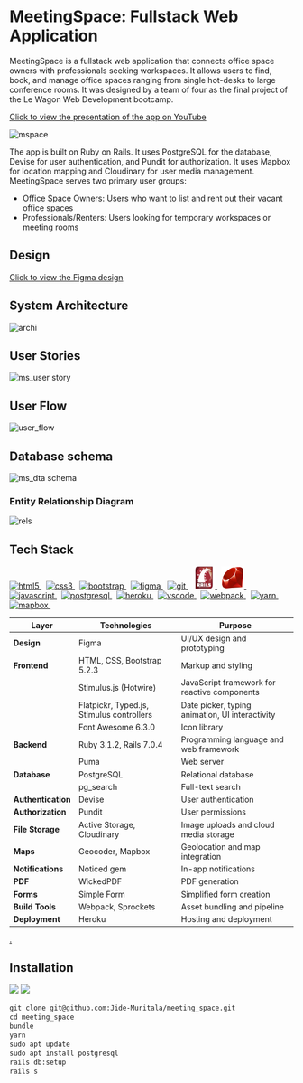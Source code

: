 # MeetingSpace: Fullstack Web Application

MeetingSpace is a fullstack web application that connects office space owners with professionals seeking workspaces. It allows users to find, book, and manage office spaces ranging from single hot-desks to large conference rooms. It was designed by a team of four as the final project of the Le Wagon Web Development bootcamp.

[Click to view the presentation of the app on YouTube](https://www.youtube.com/watch?v=W7xVpitKp5Y) 

​![mspace](https://github.com/Jide-Muritala/meeting_space/assets/115728688/f5fb0897-030c-42fd-85c3-04cde5946f57)

The app is built on Ruby on Rails. It uses PostgreSQL for the database, Devise for user authentication, and Pundit for authorization. 
It uses Mapbox for location mapping and Cloudinary for user media management. MeetingSpace serves two primary user groups:

- Office Space Owners: Users who want to list and rent out their vacant office spaces
- Professionals/Renters: Users looking for temporary workspaces or meeting rooms

## Design
[Click to view the Figma design](https://www.figma.com/file/SGKN3c7UHbkS82dI1rhx25/Meeting-Space?node-id=7%3A12)

## System Architecture
![archi](https://github.com/user-attachments/assets/6be85ee4-f55b-4ff3-9b8b-be7759bce618)

## User Stories
![ms_user story](https://github.com/Jide-Muritala/meeting_space/assets/115728688/91a1061f-dd6b-46d7-a49f-e26ef32294dd)

## User Flow
![user_flow](https://github.com/user-attachments/assets/d57e4c26-4b03-4001-8f51-c2b1396d5cdd)

## Database schema
![ms_dta schema](https://github.com/Jide-Muritala/meeting_space/assets/115728688/422e9072-719b-4deb-951e-917453454aee)

### Entity Relationship Diagram

![rels](https://github.com/user-attachments/assets/2266c4f3-7a00-4253-b3d6-c97b1bb682ed)

## Tech Stack
<p align="left">
<a href="https://www.w3.org/html/" target="_blank" rel="noreferrer"> <img src="https://cdn.jsdelivr.net/gh/devicons/devicon/icons/html5/html5-original.svg" alt="html5" width="40" height="40"/> </a>
&nbsp;
<a href="https://www.w3schools.com/css/" target="_blank" rel="noreferrer"> <img src="https://cdn.jsdelivr.net/gh/devicons/devicon/icons/css3/css3-original.svg" alt="css3" width="40" height="40"/> </a>
&nbsp;
<a href="https://getbootstrap.com" target="_blank" rel="noreferrer"> <img src="https://icongr.am/devicon/bootstrap-plain.svg?size=50&color=6d06b1" alt="bootstrap" width="40" height="40"/> </a> 
&nbsp;
<a href="https://www.figma.com/" target="_blank" rel="noreferrer"> <img src="https://www.vectorlogo.zone/logos/figma/figma-icon.svg" alt="figma" width="40" height="40"/> </a> 
&nbsp; 
<a href="https://git-scm.com/" target="_blank" rel="noreferrer"> <img src="https://www.vectorlogo.zone/logos/git-scm/git-scm-icon.svg" alt="git" width="40" height="40"/> </a> 
&nbsp; 
<a href="https://rubyonrails.org" target="_blank" rel="noreferrer"> <img src="https://raw.githubusercontent.com/devicons/devicon/master/icons/rails/rails-original-wordmark.svg" alt="rails" width="40" height="40"/> </a> 
&nbsp; 
<a href="https://www.ruby-lang.org/en/" target="_blank" rel="noreferrer"> <img src="https://raw.githubusercontent.com/devicons/devicon/master/icons/ruby/ruby-original.svg" alt="ruby" width="40" height="40"/> </a> 
&nbsp;
<a href="https://developer.mozilla.org/en-US/docs/Web/JavaScript" target="_blank" rel="noreferrer"> <img src="https://cdn.jsdelivr.net/gh/devicons/devicon/icons/javascript/javascript-original.svg" alt="javascript" width="40" height="40"/> </a>   
&nbsp;
<a href="https://www.postgresql.org/" target="_blank" rel="noreferrer"> <img src="https://cdn.jsdelivr.net/gh/devicons/devicon/icons/postgresql/postgresql-original.svg" alt="postgresql" width="40" height="40"/> </a> 
&nbsp; 
<a href="https://heroku.com" target="_blank" rel="noreferrer"> <img src="https://www.vectorlogo.zone/logos/heroku/heroku-icon.svg" alt="heroku" width="40" height="40"/> </a> 
&nbsp;
<a href="https://code.visualstudio.com/" target="_blank" rel="noreferrer"> <img src="https://deviconapi.vercel.app/vscode?color=3C99D4ff&size=128" alt="vscode" width="40" height="40"/> </a> 
&nbsp;
<a href="https://webpack.js.org" target="_blank" rel="noreferrer"> <img src="https://icongr.am/devicon/webpack-original.svg?size=128&color=currentColor" alt="webpack" width="40" height="40"/> </a>
&nbsp;
<a href="https://yarnpkg.com/" target="_blank" rel="noreferrer"> <img src="https://cdn.jsdelivr.net/gh/devicons/devicon/icons/yarn/yarn-original.svg" alt="yarn" width="40" height="40"/> </a>
&nbsp;
<a href="https://www.mapbox.com/" target="_blank" rel="noreferrer"> <img src="https://icongr.am/simple/mapbox.svg?size=128&color=ffffff&colored=false" alt="mapbox" width="40" height="40"/> </a>
&nbsp;
</p>

| Layer             | Technologies                                 | Purpose                                              |
|-------------------|-----------------------------------------------|-----------------------------------------------------|
| **Design**         | Figma                                         | UI/UX design and prototyping                       |
| **Frontend**       | HTML, CSS, Bootstrap 5.2.3                    | Markup and styling                                 |
|                   | Stimulus.js (Hotwire)                         | JavaScript framework for reactive components        |
|                   | Flatpickr, Typed.js, Stimulus controllers     | Date picker, typing animation, UI interactivity     |
|                   | Font Awesome 6.3.0                            | Icon library                                        |
| **Backend**        | Ruby 3.1.2, Rails 7.0.4                       | Programming language and web framework              |
|                   | Puma                                          | Web server                                          |
| **Database**       | PostgreSQL                                    | Relational database                                 |
|                   | pg_search                                     | Full-text search                                    |
| **Authentication** | Devise                                        | User authentication                                 |
| **Authorization**  | Pundit                                        | User permissions                                    |
| **File Storage**   | Active Storage, Cloudinary                   | Image uploads and cloud media storage               |
| **Maps**           | Geocoder, Mapbox                             | Geolocation and map integration                     |
| **Notifications**  | Noticed gem                                   | In-app notifications                                |
| **PDF**            | WickedPDF                                     | PDF generation                                      |
| **Forms**          | Simple Form                                   | Simplified form creation                            |
| **Build Tools**    | Webpack, Sprockets                            | Asset bundling and pipeline                         |
| **Deployment**     | Heroku                                        | Hosting and deployment                              |


[.](https://deepwiki.com/Jide-Muritala/MeetingSpace) 

## Installation
<p>
  <!-- version -->
  <img src='https://badgen.net/badge/Ruby/v3.1.2/blue' />
  <img src='https://badgen.net/badge/Rails/v7.0.4.2/blue' />
</p>

```
git clone git@github.com:Jide-Muritala/meeting_space.git
cd meeting_space
bundle
yarn
sudo apt update
sudo apt install postgresql
rails db:setup
rails s
```
